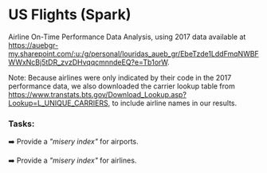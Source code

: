 # US Flights (Spark)

Airline On-Time Performance Data Analysis, using 2017 data available at https://auebgr-my.sharepoint.com/:u:/g/personal/louridas_aueb_gr/EbeTzde1LddFmqNWBFWWxNcBj5tDR_zvzDHvqqcmnndeEQ?e=Tb1orW.

Note: Because airlines were only indicated by their code in the 2017 performance data, we also downloaded the carrier lookup table from https://www.transtats.bts.gov/Download_Lookup.asp?Lookup=L_UNIQUE_CARRIERS, to include airline names in our results.

### Tasks:
:arrow_right: Provide a *"misery index"* for airports.

:arrow_right: Provide a *"misery index"* for airlines.
